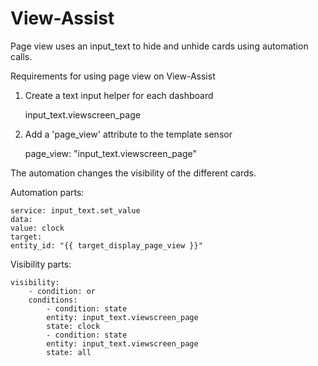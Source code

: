 # View-Assist

Page view uses an input_text to hide and unhide cards using automation calls.

Requirements for using page view on View-Assist

1. Create a text input helper for each dashboard  

    input_text.viewscreen_page


2. Add a 'page_view' attribute to the template sensor

    page_view: "input_text.viewscreen_page"



The automation changes the visibility of the different cards.

Automation parts:

    service: input_text.set_value
    data:
    value: clock
    target:
    entity_id: "{{ target_display_page_view }}"


Visibility parts:

    visibility:
        - condition: or
        conditions:
            - condition: state
            entity: input_text.viewscreen_page
            state: clock
            - condition: state
            entity: input_text.viewscreen_page
            state: all    
